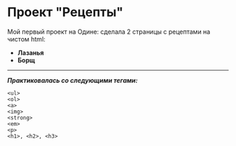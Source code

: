 # Проект "Рецепты"
Мой первый проект на Одине: сделала 2 страницы с рецептами на чистом html:

* __Лазанья__
* __Борщ__

---

___Практиковалась со следующими тегами:___

```
<ul>
<ol>
<a>
<img>
<strong>
<em>
<p>
<h1>, <h2>, <h3>


